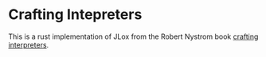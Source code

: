 # Crafting Intepreters

This is a rust implementation of JLox from the Robert Nystrom book [crafting interpreters](https://craftinginterpreters.com/).
